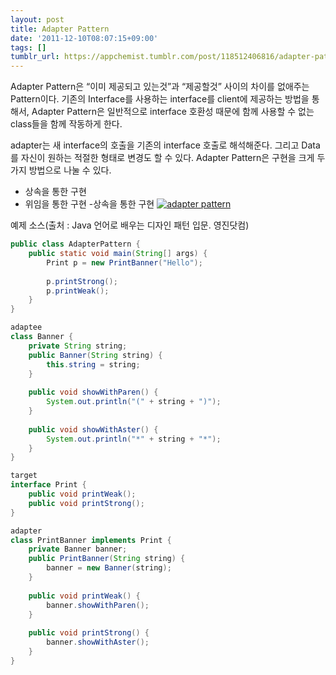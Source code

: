 ```yaml
---
layout: post
title: Adapter Pattern
date: '2011-12-10T08:07:15+09:00'
tags: []
tumblr_url: https://appchemist.tumblr.com/post/118512406816/adapter-pattern
---
```

Adapter Pattern은 “이미 제공되고 있는것”과 “제공할것” 사이의 차이를 없애주는 Pattern이다.
기존의 Interface를 사용하는 interface를 client에 제공하는 방법을 통해서, Adapter Pattern은 일반적으로 interface 호환성 때문에 함께 사용할 수 없는 class들을 함께 작동하게 한다.

adapter는 새 interface의 호출을 기존의 interface 호출로 해석해준다. 그리고 Data를 자신이 원하는 적절한 형태로 변경도 할 수 있다.
Adapter Pattern은 구현을 크게 두가지 방법으로 나눌 수 있다.
- 상속을 통한 구현
- 위임을 통한 구현
-상속을 통한 구현
<a href="http://i0.wp.com/appchemist.net/wp-content/uploads/2011/12/adapter-pattern.png"><img src="http://i0.wp.com/appchemist.net/wp-content/uploads/2011/12/adapter-pattern.png?resize=546%2C381" alt="adapter pattern" class="aligncenter size-full wp-image-695" data-recalc-dims="1"/></a>

예제 소스(출처 : Java 언어로 배우는 디자인 패턴 입문. 영진닷컴)


```java
public class AdapterPattern {
    public static void main(String[] args) {
        Print p = new PrintBanner("Hello");
       
        p.printStrong();
        p.printWeak();
    }
}

adaptee
class Banner {
    private String string;
    public Banner(String string) {
        this.string = string;
    }
   
    public void showWithParen() {
        System.out.println("(" + string + ")");
    }
   
    public void showWithAster() {
        System.out.println("*" + string + "*");
    }
}

target
interface Print {
    public void printWeak();
    public void printStrong();
}

adapter
class PrintBanner implements Print {
    private Banner banner;
    public PrintBanner(String string) {
        banner = new Banner(string);
    }
   
    public void printWeak() {
        banner.showWithParen();
    }
   
    public void printStrong() {
        banner.showWithAster();
    }
}
```
